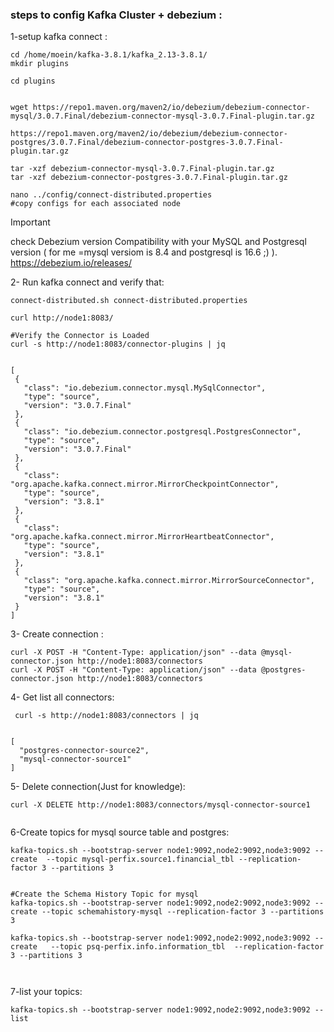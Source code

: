 
### steps to config Kafka Cluster + debezium :

1-setup kafka connect :

 ```
cd /home/moein/kafka-3.8.1/kafka_2.13-3.8.1/
mkdir plugins

cd plugins


wget https://repo1.maven.org/maven2/io/debezium/debezium-connector-mysql/3.0.7.Final/debezium-connector-mysql-3.0.7.Final-plugin.tar.gz

https://repo1.maven.org/maven2/io/debezium/debezium-connector-postgres/3.0.7.Final/debezium-connector-postgres-3.0.7.Final-plugin.tar.gz

tar -xzf debezium-connector-mysql-3.0.7.Final-plugin.tar.gz
tar -xzf debezium-connector-postgres-3.0.7.Final-plugin.tar.gz

nano ../config/connect-distributed.properties
#copy configs for each associated node

 ```

> [!IMPORTANT]
> check Debezium version Compatibility with your MySQL and Postgresql  version ( for me =mysql versiom is 8.4 and postgresql is 16.6  ;) ).
> https://debezium.io/releases/



2- Run kafka connect and verify that:

 ```
connect-distributed.sh connect-distributed.properties

curl http://node1:8083/ 

#Verify the Connector is Loaded
curl -s http://node1:8083/connector-plugins | jq


[
  {
    "class": "io.debezium.connector.mysql.MySqlConnector",
    "type": "source",
    "version": "3.0.7.Final"
  },
  {
    "class": "io.debezium.connector.postgresql.PostgresConnector",
    "type": "source",
    "version": "3.0.7.Final"
  },
  {
    "class": "org.apache.kafka.connect.mirror.MirrorCheckpointConnector",
    "type": "source",
    "version": "3.8.1"
  },
  {
    "class": "org.apache.kafka.connect.mirror.MirrorHeartbeatConnector",
    "type": "source",
    "version": "3.8.1"
  },
  {
    "class": "org.apache.kafka.connect.mirror.MirrorSourceConnector",
    "type": "source",
    "version": "3.8.1"
  }
]

 ```


3- Create connection :

```
curl -X POST -H "Content-Type: application/json" --data @mysql-connector.json http://node1:8083/connectors
curl -X POST -H "Content-Type: application/json" --data @postgres-connector.json http://node1:8083/connectors

```

4- Get list all connectors:
```
 curl -s http://node1:8083/connectors | jq


[
  "postgres-connector-source2",
  "mysql-connector-source1"
]

```

5- Delete connection(Just for knowledge): 
```
curl -X DELETE http://node1:8083/connectors/mysql-connector-source1


```

6-Create topics for mysql source table and postgres:
```
kafka-topics.sh --bootstrap-server node1:9092,node2:9092,node3:9092 --create  --topic mysql-perfix.source1.financial_tbl --replication-factor 3 --partitions 3


#Create the Schema History Topic for mysql
kafka-topics.sh --bootstrap-server node1:9092,node2:9092,node3:9092 --create --topic schemahistory-mysql --replication-factor 3 --partitions 3

kafka-topics.sh --bootstrap-server node1:9092,node2:9092,node3:9092 --create   --topic psq-perfix.info.information_tbl  --replication-factor 3 --partitions 3



```

7-list your topics:
```
kafka-topics.sh --bootstrap-server node1:9092,node2:9092,node3:9092 --list
```
